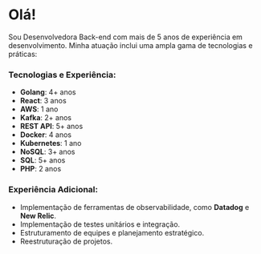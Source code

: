 
# Olá!

Sou Desenvolvedora Back-end com mais de 5 anos de experiência em desenvolvimento. Minha atuação inclui uma ampla gama de tecnologias e práticas:

### Tecnologias e Experiência:

- **Golang**: 4+ anos
- **React**: 3 anos
- **AWS**: 1 ano
- **Kafka**: 2+ anos
- **REST API**: 5+ anos
- **Docker**: 4 anos
- **Kubernetes**: 1 ano
- **NoSQL**: 3+ anos
- **SQL**: 5+ anos
- **PHP**: 2 anos

### Experiência Adicional:

- Implementação de ferramentas de observabilidade, como **Datadog** e **New Relic**.
- Implementação de testes unitários e integração.
- Estruturamento de equipes e planejamento estratégico.
- Reestruturação de projetos.


